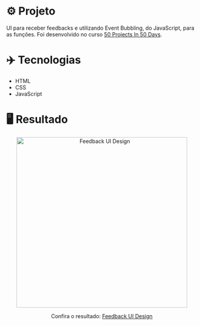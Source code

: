 # ⚙️ Projeto

UI para receber feedbacks e utilizando Event Bubbling, do JavaScript, para as funções. Foi desenvolvido no curso <a href="https://www.udemy.com/share/103Pv2AEcYdFxQQXUH">50 Projects In 50 Days</a>.

# ✈️ Tecnologias

- HTML
- CSS
- JavaScript

# 🖥️ Resultado

<div align="center">
  <img alt="Feedback UI Design" src="https://i.imgur.com/ZVwtmNT.png" width="450px">
  <p>Confira o resultado: <a href="https://feedback-ui-design-ruuuff.netlify.app">Feedback UI Design</a></p>
</div>
